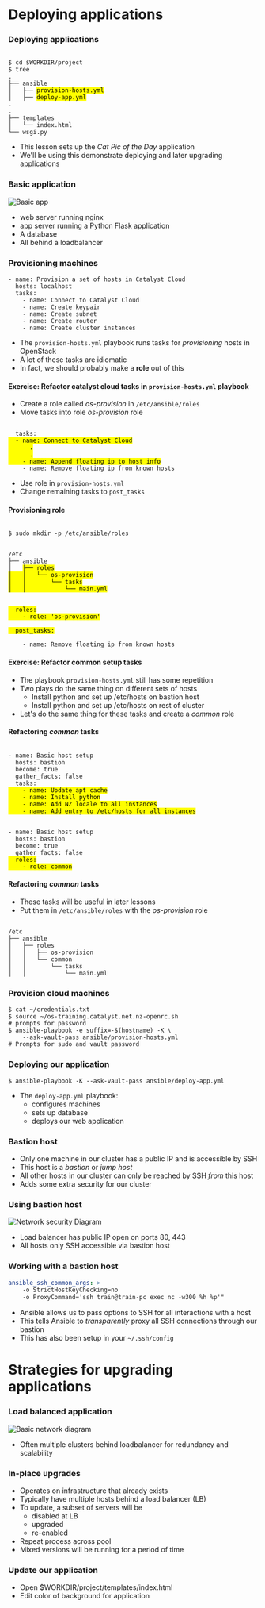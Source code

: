 # Deploying applications


### Deploying applications

<pre  class="fragment" data-fragment-index="0"><code data-trim data-noescape>
$ cd $WORKDIR/project
$ tree
.
├── ansible
│   ├── <mark>provision-hosts.yml</mark>
│   ├── <mark>deploy-app.yml</mark>
.
.
├── templates
│   └── index.html
└── wsgi.py
</code></pre>

* This lesson sets up the<!-- .element: class="fragment" data-fragment-index="1" --> _Cat Pic of the Day_ application 
* We'll be using this demonstrate deploying and later upgrading applications
  <!-- .element: class="fragment" data-fragment-index="2" -->


### Basic application

![Basic app](img/simple-project-app.svg "opt title")
* web server running nginx
* app server running a Python Flask application
* A database
* All behind a loadbalancer



### Provisioning machines

```
- name: Provision a set of hosts in Catalyst Cloud
  hosts: localhost
  tasks:
    - name: Connect to Catalyst Cloud
    - name: Create keypair
    - name: Create subnet
    - name: Create router
    - name: Create cluster instances
```
* The<!-- .element: class="fragment" data-fragment-index="0" --> `provision-hosts.yml` playbook runs tasks for _provisioning_ hosts in OpenStack
* A lot of these tasks are idiomatic <!-- .element: class="fragment" data-fragment-index="1" --> 
* In fact, we should probably make a<!-- .element: class="fragment" data-fragment-index="2" --> **role** out of this  


#### Exercise: Refactor catalyst cloud tasks in `provision-hosts.yml` playbook

* Create a role called<!-- .element: class="fragment" data-fragment-index="0" --> _os-provision_ in `/etc/ansible/roles` 
* Move tasks into role<!-- .element: class="fragment" data-fragment-index="1" --> _os-provision_ role 
<pre class="fragment" data-fragment-index="2"><code data-trim data-noescape>
  tasks:
<mark>  - name: Connect to Catalyst Cloud
      .
      .
    - name: Append floating ip to host info</mark>
    - name: Remove floating ip from known hosts
</code></pre>
* Use role in<!-- .element: class="fragment" data-fragment-index="3" --> `provision-hosts.yml` 
* Change remaining tasks to<!-- .element: class="fragment" data-fragment-index="4" --> `post_tasks` 


#### Provisioning role

<pre  class="fragment" data-fragment-index="0"><code data-trim data-noescape>
$ sudo mkdir -p /etc/ansible/roles
</code></pre>
<pre  class="fragment" data-fragment-index="1"><code data-trim data-noescape>
/etc
├── ansible
│   <mark>├── roles
│   │   └── os-provision
│   │       └── tasks
│   │           └── main.yml</mark>
</code></pre>
<pre  class="fragment" data-fragment-index="2"><code data-trim data-noescape>
<mark>  roles:
    - role: 'os-provision'

  post_tasks:</mark>

    - name: Remove floating ip from known hosts
</code></pre>


#### Exercise: Refactor common setup tasks

* The playbook `provision-hosts.yml` still has some repetition
* Two plays do the same thing on different sets of hosts
  - Install python and set up /etc/hosts on bastion host
  - Install python and set up /etc/hosts on rest of cluster
* Let's do the same thing for these tasks and create a _common_ role


#### Refactoring _common_ tasks

<pre  class="fragment" data-fragment-index="0"><code data-trim data-noescape>
- name: Basic host setup
  hosts: bastion
  become: true
  gather_facts: false
  tasks:
<mark>    - name: Update apt cache
    - name: Install python
    - name: Add NZ locale to all instances
    - name: Add entry to /etc/hosts for all instances</mark>
</code></pre>

<pre  class="fragment" data-fragment-index="1"><code data-trim data-noescape>
- name: Basic host setup
  hosts: bastion
  become: true
  gather_facts: false
<mark>  roles:
    - role: common</mark>
</code></pre>



#### Refactoring _common_ tasks

* These tasks <!-- .element: class="fragment" data-fragment-index="0" -->will be useful in later lessons 
* Put them in<!-- .element: class="fragment" data-fragment-index="1" --> `/etc/ansible/roles` with the _os-provision_ role

<pre  class="fragment" data-fragment-index="1"><code data-trim data-noescape>
/etc
├── ansible
│   ├── roles
│   │   ├── os-provision
│   │   └── common
│   │       └── tasks
│   │           └── main.yml
</code></pre>



### Provision cloud machines

```
$ cat ~/credentials.txt
$ source ~/os-training.catalyst.net.nz-openrc.sh 
# prompts for password
$ ansible-playbook -e suffix=-$(hostname) -K \
    --ask-vault-pass ansible/provision-hosts.yml
# Prompts for sudo and vault password
```


### Deploying our application

```
$ ansible-playbook -K --ask-vault-pass ansible/deploy-app.yml
```

* The<!-- .element: class="fragment" data-fragment-index="0" --> `deploy-app.yml` playbook:
  - configures machines 
  - sets up database
  - deploys our web application



### Bastion host

* Only one machine in our cluster has a public IP and is accessible by SSH
* This host is a _bastion_ or _jump host_
* All other hosts in our cluster can only be reached by SSH _from_ this host
* Adds some extra security for our cluster


### Using bastion host

![Network security Diagram](img/application-security.svg "Networking security") <!-- .element: class="fragment" data-fragment-index="0" -->
* Load balancer has public IP open on ports 80, 443 <!-- .element: class="fragment" data-fragment-index="1" -->
* All hosts only SSH accessible via bastion host <!-- .element: class="fragment" data-fragment-index="2" -->


### Working with a bastion host

```yaml
ansible_ssh_common_args: >  
    -o StrictHostKeyChecking=no  
    -o ProxyCommand='ssh train@train-pc exec nc -w300 %h %p'"
```
* Ansible allows us to pass options to SSH for all interactions with a host
* This tells Ansible to _transparently_ proxy all SSH connections through our bastion
* This has also been setup in your `~/.ssh/config`


# Strategies for upgrading applications


### Load balanced application

![Basic network diagram](img/application-lb.svg  "Diagram of our simple app")
* Often multiple clusters behind loadbalancer for redundancy and scalability


### In-place upgrades

* Operates on infrastructure that already exists <!-- .element: class="fragment" data-fragment-index="0" -->
* Typically have multiple hosts behind a load balancer (LB) <!-- .element: class="fragment" data-fragment-index="1" -->
* To update, a subset of servers will be  <!-- .element: class="fragment" data-fragment-index="2" -->
  - disabled at LB <!-- .element: class="fragment" data-fragment-index="3" -->
  - upgraded <!-- .element: class="fragment" data-fragment-index="4" -->
  - re-enabled <!-- .element: class="fragment" data-fragment-index="5" -->
* Repeat process across pool <!-- .element: class="fragment" data-fragment-index="6" -->
* Mixed versions will be running for a period of time <!-- .element: class="fragment" data-fragment-index="7" -->


### Update our application

* Open $WORKDIR/project/templates/index.html
* Edit color of background for application


